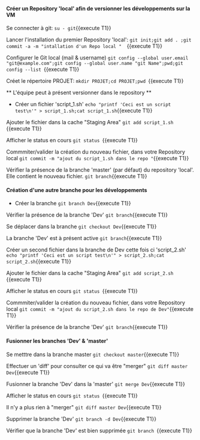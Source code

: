  
 
#### Créer un Repository 'local' afin de versionner les développements sur la VM

 Se connecter à git:
 `su - git`{{execute T1}}
   
 Lancer l'installation du premier Repository 'local':
 `git init;git add . ;git commit -a -m "intallation d'un Repo local "  `{{execute T1}}
 
 Configurer le Git local (mail & username)
  `git config --global user.email "git@example.com";git config --global user.name "git Name";pwd;git config --list `{{execute T1}}
  
  Créet le répertoire PROJET:
 `mkdir PROJET;cd PROJET;pwd `{{execute T1}}
 
** L'équipe peut à présent versionner dans le repository  **

 - Créer un fichier 'script_1.sh'
 `echo "printf 'Ceci est un script test\n'" > script_1.sh;cat script_1.sh`{{execute T1}}
 
 Ajouter le fichier dans la cache "Staging Area"
 `git add script_1.sh `{{execute T1}}
 
  Afficher le status en cours
 `git status `{{execute T1}}
 
 Commmiter/valider la création du nouveau fichier, dans votre Repository local 
  `git commit -m "ajout du script_1.sh dans le repo "`{{execute T1}}
   
 Vérifier la présence de la branche 'master' (par défaut) du repository 'local'. Elle contient le nouveau fichier.
 `git branch`{{execute T1}}
 
 
 
#### Création d'une autre branche pour les développements 
 - Créer la branche
 `git branch Dev`{{execute T1}}
 
 Vérifier la présence de la branche 'Dev'
 `git branch`{{execute T1}}

 Se déplacer dans la branche
 `git checkout Dev`{{execute T1}}

 La branche 'Dev' est à présent active
 `git branch`{{execute T1}}
 
 Créer un second fichier dans la branche de Dev cette fois ci 'script_2.sh'
 `echo "printf 'Ceci est un script test\n'" > script_2.sh;cat script_2.sh`{{execute T1}}
 
 Ajouter le fichier dans la cache "Staging Area"
 `git add script_2.sh `{{execute T1}}
 
 Afficher le status en cours
 `git status `{{execute T1}}
 
 Commmiter/valider la création du nouveau fichier, dans votre Repository local 
 `git commit -m "ajout du script_2.sh dans le repo de Dev"`{{execute T1}}
   
 Vérifier la présence de la branche 'Dev'
 `git branch`{{execute T1}}
 
#### Fusionner les branches 'Dev' & 'master'

 Se metttre dans la branche master 
 `git checkout master`{{execute T1}}
 
  Effectuer un 'diff' pour consulter ce qui va être "merger" 
 `git diff master Dev`{{execute T1}}

 Fusionner la branche 'Dev' dans la  'master'
 `git merge Dev`{{execute T1}}
  
 Afficher le status en cours
 `git status `{{execute T1}}
 
 Il n'y a plus rien à "merger"
 `git diff master Dev`{{execute T1}}
 
 Supprimer la branche 'Dev'
 `git branch -d Dev`{{execute T1}}

 Vérifier que la branche 'Dev' est bien supprimée
 `git branch `{{execute T1}}
